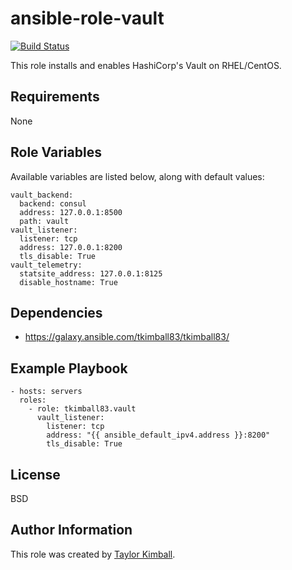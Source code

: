 # ansible-role-vault

[![Build Status](https://travis-ci.org/tkimball83/ansible-role-vault.svg?branch=master)](https://travis-ci.org/tkimball83/ansible-role-vault)

This role installs and enables HashiCorp's Vault on RHEL/CentOS.

## Requirements

None

## Role Variables

Available variables are listed below, along with default values:

    vault_backend:
      backend: consul
      address: 127.0.0.1:8500
      path: vault
    vault_listener:
      listener: tcp
      address: 127.0.0.1:8200
      tls_disable: True
    vault_telemetry:
      statsite_address: 127.0.0.1:8125
      disable_hostname: True

## Dependencies

 * https://galaxy.ansible.com/tkimball83/tkimball83/

## Example Playbook

    - hosts: servers
      roles:
        - role: tkimball83.vault
          vault_listener:
            listener: tcp
            address: "{{ ansible_default_ipv4.address }}:8200"
            tls_disable: True

## License

BSD

## Author Information

This role was created by [Taylor Kimball](http://www.linuxhq.org).
